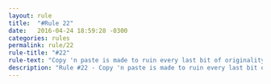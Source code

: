 ```yaml
---
layout: rule
title:  "#Rule 22"
date:   2016-04-24 18:59:28 -0300
categories: rules
permalink: rule/22
rule-title: "#22"
rule-text: "Copy 'n paste is made to ruin every last bit of originality."
description: "Rule #22 - Copy 'n paste is made to ruin every last bit of originality."
---
```

